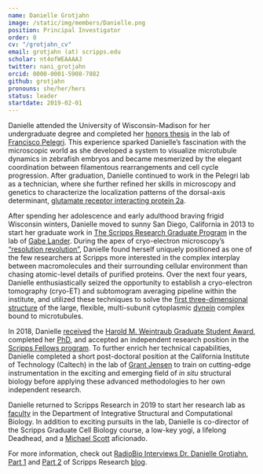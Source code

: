 ```yaml
---
name: Danielle Grotjahn
image: /static/img/members/Danielle.png
position: Principal Investigator
order: 0
cv: "/grotjahn_cv"
email: grotjahn (at) scripps.edu
scholar: nt4ofWEAAAAJ
twitter: nani_grotjahn
orcid: 0000-0001-5908-7882
github: grotjahn
pronouns: she/her/hers
status: leader
startdate: 2019-02-01
---
```

Danielle attended the University of Wisconsin-Madison for her undergraduate degree and completed her [honors thesis](https://cals.wisc.edu/academics/undergraduate-students/outside-the-classroom/honors-program/honors-in-research/)  in the lab of [Francisco Pelegri](https://pelegri.webhosting.cals.wisc.edu/). This experience sparked Danielle’s fascination with the microscopic world as she developed a system to visualize microtubule dynamics in zebrafish embryos and became mesmerized by the elegant coordination between filamentous rearrangements and cell cycle progression. After graduation, Danielle continued to work in the Pelegri lab as a technician, where she further refined her skills in microscopy and genetics to characterize the localization patterns of the dorsal-axis determinant, [glutamate receptor interacting protein 2a](https://www.ncbi.nlm.nih.gov/pubmed/24967891).


After spending her adolescence and early adulthood braving frigid Wisconsin winters, Danielle moved to sunny San Diego, California in 2013 to start her graduate work in [The Scripps Research Graduate Program](https://education.scripps.edu/graduate/doctoral-program/) in the lab of [Gabe Lander](http://www.lander-lab.com/). During the apex of cryo-electron microscopy’s [“resolution revolution”](https://www.nature.com/news/the-revolution-will-not-be-crystallized-a-new-method-sweeps-through-structural-biology-1.18335), Danielle found herself uniquely positioned as one of the few researchers at Scripps more interested in the complex interplay between macromolecules and their surrounding cellular environment than chasing atomic-level details of purified proteins. Over the next four years, Danielle enthusiastically seized the opportunity to establish a cryo-electron tomography (cryo-ET) and subtomogram averaging pipeline within the institute, and utilized these techniques to solve the [first three-dimensional structure](https://www.ncbi.nlm.nih.gov/pubmed/29416113) of the large, flexible, multi-subunit cytoplasmic [dynein](https://www.ncbi.nlm.nih.gov/pubmed/31285262) complex bound to microtubules.



In 2018, Danielle [received](https://education.scripps.edu/graduate/about-the-graduate-school/statistics/?tab-3-contact=1) the [Harold M. Weintraub Graduate Student Award](https://www.fredhutch.org/en/news/releases/2018/03/fred-hutch-announces-2018-harold-m-weintraub-graduate-student-award-recipients.html), completed her [PhD](https://education.scripps.edu/alumni/graduating-class-profiles/class-of-2018/), and accepted an independent research position in the [Scripps Fellows program](https://www.scripps.edu/news-and-events/press-room/2018/20181107-scripps-fellows-program.html). To further enrich her technical capabilities, Danielle completed a short post-doctoral position at the California Institute of Technology (Caltech) in the lab of [Grant Jensen](https://jensenlab.caltech.edu/people/) to train on cutting-edge instrumentation in the exciting and emerging field of *in situ* structural biology before applying these advanced methodologies to her own independent research.


Danielle returned to Scripps Research in 2019 to start her research lab as [faculty](https://www.scripps.edu/faculty/grotjahn/) in the Department of Integrative Structural and Computational Biology. In addition to exciting pursuits in the lab, Danielle is co-director of the Scripps Graduate Cell Biology course, a low-key yogi, a lifelong Deadhead, and a [Michael Scott](https://www.indiewire.com/2015/03/the-office-10-years-later-why-michael-scott-is-one-of-the-most-original-characters-of-all-time-248114/) aficionado. 


For more information, check out [RadioBio Interviews Dr. Danielle Grotjahn](https://soundcloud.com/user-386034408/radiobio-interviews-dr-danielle-grotjahn), [Part 1](https://www.scripps.edu/news-and-events/blog/read/index.php?id=555) and [Part 2](https://www.scripps.edu/news-and-events/blog/read/index.php?id=556) of Scripps Research [blog](https://www.scripps.edu/news-and-events/blog/).
